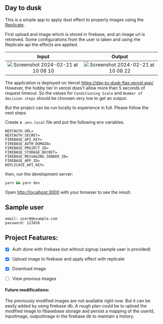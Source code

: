 ## Day to dusk
This is a simple app to apply dust effect to property images using the [Replicate](https://replicate.com/).

First upload and image which is stored in firebase, and an image url is retrieved. Some configurations from the user is taken and using rhe Replicate api the effects are applied.

Input             |  Output
:-------------------------:|:-------------------------:
![Screenshot 2024-02-21 at 10 08 10](https://github.com/ishrak-imam/day-to-dusk/assets/16683923/2c043469-ce21-4579-86bf-3364513fba0b)  |  ![Screenshot 2024-02-21 at 10 08 22](https://github.com/ishrak-imam/day-to-dusk/assets/16683923/ba960653-b041-4c36-9360-a29d1eacb2a2)

The application is deployed on Vercel https://day-to-dusk-flax.vercel.app/
However, the hobby tier in vercel does't allow more than 5 seconds of request timeout. So the values for `Conditioning Scale` and `Number of decision steps` should be choosen very low to get an output.

But the project can be run locally to experience in full. Please follow the next steps.

Create a `.env.local` file and put the following env variables.

```
NEXTAUTH_URL=
NEXTAUTH_SECRET=
FIREBASE_API_KEY=
FIREBASE_AUTH_DOMAIN=
FIREBASE_PROJECT_ID=
FIREBASE_STORAGE_BUCKET=
FIREBASE_MESSAGING_SENDER_ID=
FIREBASE_APP_ID=
REPLICATE_API_KEY=
```


then, run the development server:

```bash
yarn && yarn dev
```

Open [http://localhost:3000](http://localhost:3000) with your browser to see the result.

## Sample user
```
email: user0@example.com
password: 123456
```


## Project Features:
- [X] Auth done with firebase but without signup (sample user is provided)
- [X] Upload image to firebase and apply effect with replicate
- [X] Download image
- [ ] View previous images


#### Future modifications:
The previously modified images are not available right now. But it can be easily added by using firebase db. A rough plan could be to upload the modified image to fibasebase storage and persist a mapping of the userId, inputImage, outputImage in the firebase db to maintain a history.
